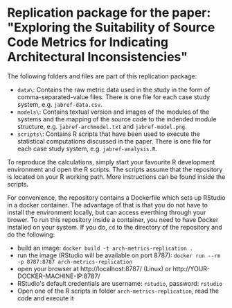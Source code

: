 # Replication package for the paper: "Exploring the Suitability of Source Code Metrics for Indicating Architectural Inconsistencies"

The following folders and files are part of this replication package:
 - `data\`: Contains the raw metric data used in the study in the form of comma-separated-value files. There is one file for each case study system, e.g. `jabref-data.csv`.
 - `models\`: Contains textual version and images of the modules of the systems and the mapping of the source code to the indended module structure, e.g. `jabref-archmodel.txt` and `jabref-model.png`.
 - `scripts\`: Contains R scripts that have been used to execute the statistical computations discussed in the paper. There is one file for each case study system, e.g. `jabref-analysis.R`.
 
To reproduce the calculations, simply start your favourite R development environment and open the R scripts. The scripts assume that the repository is located on your R working path. More instructions can be found inside the scripts.

For convenience, the repository contains a Dockerfile which sets up RStudio in a docker container. The advantage of that is that you do not have to install the environment locally, but can access everthing through your brower. To run this repository inside a container, you need to have Docker installed on your system. If you do, `cd` to the directory of the repository and do the following:
 - build an image: `docker build -t arch-metrics-replication .`
 - run the image (RStudio will be available on port 8787): `docker run --rm -p 8787:8787 arch-metrics-replication`
 - open your browser at http://localhost:8787/ (Linux) or http://YOUR-DOCKER-MACHINE-IP:8787/
 - RStudio's default credentials are username: `rstudio`, password: `rstudio`
 - Open one of the R scripts in folder `arch-metrics-replication`, read the code and execute it
 